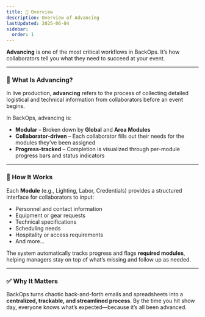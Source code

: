```yaml
---
title: 🚀 Overview
description: Overview of Advancing
lastUpdated: 2025-06-04
sidebar:
  order: 1
---
```


**Advancing** is one of the most critical workflows in BackOps. It’s how collaborators tell you what they need to succeed at your event.

---

### 📌 What Is Advancing?

In live production, **advancing** refers to the process of collecting detailed logistical and technical information from collaborators before an event begins.

In BackOps, advancing is:

- **Modular** – Broken down by **Global** and **Area Modules**
- **Collaborator-driven** – Each collaborator fills out their needs for the modules they’ve been assigned
- **Progress-tracked** – Completion is visualized through per-module progress bars and status indicators

---

### 🧩 How It Works

Each **Module** (e.g., Lighting, Labor, Credentials) provides a structured interface for collaborators to input:

- Personnel and contact information
- Equipment or gear requests
- Technical specifications
- Scheduling needs
- Hospitality or access requirements
- And more…

The system automatically tracks progress and flags **required modules**, helping managers stay on top of what’s missing and follow up as needed.

---

### ✅ Why It Matters

BackOps turns chaotic back-and-forth emails and spreadsheets into a **centralized, trackable, and streamlined process**.
By the time you hit show day, everyone knows what’s expected—because it’s all been advanced.
